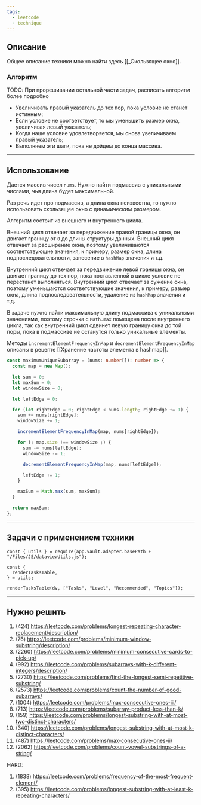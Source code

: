 ```yaml
---
tags:
  - leetcode
  - technique
---
```

## Описание

Общее описание техники можно найти здесь [[_Скользящее окно]].
### Алгоритм

TODO: При прорешивании остальной части задач, расписать алгоритм более подробно

- Увеличивать правый указатель до тех пор, пока условие не станет истинным;
- Если условие не соответствует, то мы уменьшить размер окна, увеличивая левый указатель;
- Когда наше условие удовлетворяется, мы снова увеличиваем правый указатель;
- Выполняем эти шаги, пока не дойдем до конца массива.

---
## Использование

Дается массив чисел `nums`. Нужно найти подмассив с уникальными числами, чья длина будет максимальной. 

Раз речь идет про подмассив, а длина окна неизвестна, то нужно использовать  скользящее окно с динамическим размером.

Алгоритм состоит из внешнего и внутреннего цикла. 

Внешний цикл отвечает за передвижение правой границы окна, он двигает границу от `0` до длины структуры данных. Внешний цикл отвечает за расширение окна, поэтому увеличиваются соответствующие значения, к примеру, размер окна, длина подпоследовательности, занесение в `hashMap` значения и т.д.

Внутренний цикл отвечает за передвижение левой границы окна, он двигает границу до тех пор, пока поставленной в цикле условие не перестанет выполняться. Внутренний цикл отвечает за сужение окна, поэтому уменьшаются соответствующие значения, к примеру, размер окна, длина подпоследовательности, удаление из `hashMap` значения и т.д.

В задаче нужно найти максимальную длину подмассива с уникальными значениями, поэтому строчка с `Math.max` помещена после внутреннего цикла, так как внутренний цикл сдвинет левую границу окна до той поры, пока в подмассиве не останутся только уникальные элементы.

Методы `incrementElementFrequencyInMap` и `decrementElementFrequencyInMap` описаны в рецепте [[Хранение частоты элемента в hashmap]].

```typescript
const maximumUniqueSubarray = (nums: number[]): number => {
  const map = new Map();

  let sum = 0;
  let maxSum = 0;
  let windowSize = 0;

  let leftEdge = 0;

  for (let rightEdge = 0; rightEdge < nums.length; rightEdge += 1) {
    sum += nums[rightEdge];
    windowSize += 1;

    incrementElementFrequencyInMap(map, nums[rightEdge]);

    for (; map.size !== windowSize ;) {
      sum -= nums[leftEdge];
      windowSize -= 1;

      decrementElementFrequencyInMap(map, nums[leftEdge]);

      leftEdge += 1;
    }

    maxSum = Math.max(sum, maxSum);
  }

  return maxSum;
};
```

---
## Задачи с применением техники

```dataviewjs
const { utils } = require(app.vault.adapter.basePath + "/Files/JS/dataviewUtils.js");

const {
  renderTasksTable,
} = utils;

renderTasksTable(dv, ["Tasks", "Level", "Recommended", "Topics"]);
```

---
## Нужно решить

1. (424) https://leetcode.com/problems/longest-repeating-character-replacement/description/
2. (76) https://leetcode.com/problems/minimum-window-substring/description/
3. (2260) https://leetcode.com/problems/minimum-consecutive-cards-to-pick-up/
4. (992) https://leetcode.com/problems/subarrays-with-k-different-integers/description/
5. (2730) https://leetcode.com/problems/find-the-longest-semi-repetitive-substring/
6. (2573) https://leetcode.com/problems/count-the-number-of-good-subarrays/
7. (1004) https://leetcode.com/problems/max-consecutive-ones-iii/
8. (713) https://leetcode.com/problems/subarray-product-less-than-k/
9. (159) https://leetcode.com/problems/longest-substring-with-at-most-two-distinct-characters/
10. (340) https://leetcode.com/problems/longest-substring-with-at-most-k-distinct-characters/
11. (487) https://leetcode.com/problems/max-consecutive-ones-ii/
12. (2062) https://leetcode.com/problems/count-vowel-substrings-of-a-string/

HARD:
1. (1838) https://leetcode.com/problems/frequency-of-the-most-frequent-element/
2. (395) https://leetcode.com/problems/longest-substring-with-at-least-k-repeating-characters/